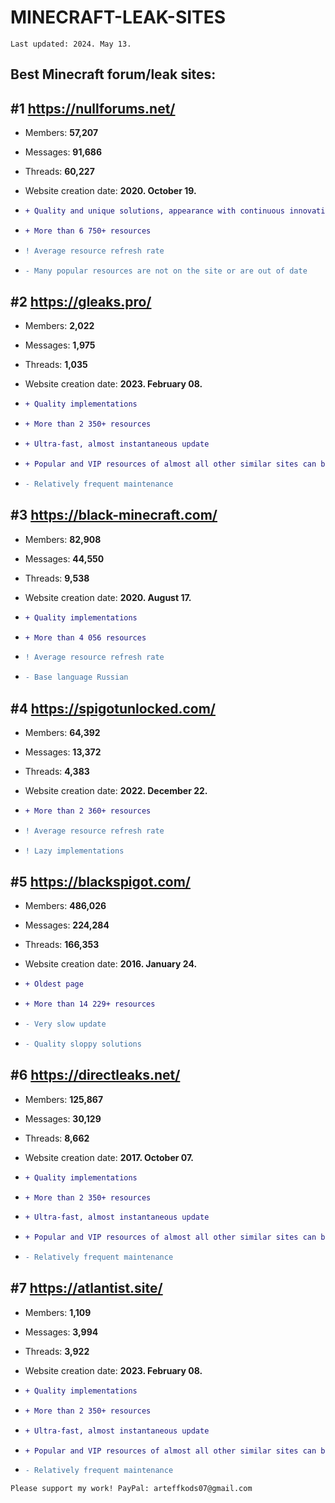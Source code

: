 # MINECRAFT-LEAK-SITES
`Last updated: 2024. May 13.`

## Best Minecraft forum/leak sites:

## #1 https://nullforums.net/
- Members: **57,207**
- Messages: **91,686**
- Threads: **60,227**
- Website creation date: **2020. October 19.**

- ```diff
  + Quality and unique solutions, appearance with continuous innovation
  ```
- ```diff
  + More than 6 750+ resources
  ```
- ```diff
  ! Average resource refresh rate
  ```
- ```diff
  - Many popular resources are not on the site or are out of date
  ```

## #2 https://gleaks.pro/
- Members: **2,022**
- Messages: **1,975**
- Threads: **1,035**
- Website creation date: **2023. February 08.**

- ```diff
  + Quality implementations
  ```
- ```diff
  + More than 2 350+ resources
  ```
- ```diff
  + Ultra-fast, almost instantaneous update
  ```
- ```diff
  + Popular and VIP resources of almost all other similar sites can be found here
  ```
- ```diff
  - Relatively frequent maintenance
  ```

## #3 https://black-minecraft.com/
- Members: **82,908**
- Messages: **44,550**
- Threads: **9,538**
- Website creation date: **2020. August 17.**

- ```diff
  + Quality implementations
  ```
- ```diff
  + More than 4 056 resources
  ```
- ```diff
  ! Average resource refresh rate
  ```
- ```diff
  - Base language Russian
  ```


## #4 https://spigotunlocked.com/
- Members: **64,392**
- Messages: **13,372**
- Threads: **4,383**
- Website creation date: **2022. December 22.**

- ```diff
  + More than 2 360+ resources
  ```
- ```diff
  ! Average resource refresh rate
  ```
- ```diff
  ! Lazy implementations
  ```


## #5 https://blackspigot.com/
- Members: **486,026**
- Messages: **224,284**
- Threads: **166,353**
- Website creation date: **2016. January 24.**

- ```diff
  + Oldest page
  ```
- ```diff
  + More than 14 229+ resources
  ```
- ```diff
  - Very slow update
  ```
- ```diff
  - Quality sloppy solutions
  ```


## #6 https://directleaks.net/
- Members: **125,867**
- Messages: **30,129**
- Threads: **8,662**
- Website creation date: **2017. October 07.**

- ```diff
  + Quality implementations
  ```
- ```diff
  + More than 2 350+ resources
  ```
- ```diff
  + Ultra-fast, almost instantaneous update
  ```
- ```diff
  + Popular and VIP resources of almost all other similar sites can be found here
  ```
- ```diff
  - Relatively frequent maintenance
  ```


## #7 https://atlantist.site/
- Members: **1,109**
- Messages: **3,994**
- Threads: **3,922**
- Website creation date: **2023. February 08.**

- ```diff
  + Quality implementations
  ```
- ```diff
  + More than 2 350+ resources
  ```
- ```diff
  + Ultra-fast, almost instantaneous update
  ```
- ```diff
  + Popular and VIP resources of almost all other similar sites can be found here
  ```
- ```diff
  - Relatively frequent maintenance
  ```


` Please support my work! PayPal: arteffkods07@gmail.com `
